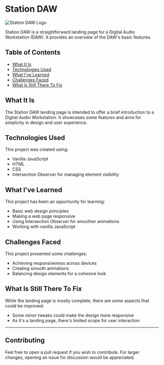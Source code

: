 # Station DAW

![Station DAW Logo](logo.jpg)

Station DAW is a straightforward landing page for a Digital Audio Workstation (DAW). It provides an overview of the DAW's basic features.

## Table of Contents

- [What It Is](#what-it-is)
- [Technologies Used](#technologies-used)
- [What I've Learned](#what-ive-learned)
- [Challenges Faced](#challenges-faced)
- [What Is Still There To Fix](#what-is-still-there-to-fix)

## What It Is

The Station DAW landing page is intended to offer a brief introduction to a Digital Audio Workstation. It showcases some features and aims for simplicity in design and user experience.

## Technologies Used

This project was created using:

- Vanilla JavaScript
- HTML
- CSS
- Intersection Observer for managing element visibility

## What I've Learned

This project has been an opportunity for learning:

- Basic web design principles
- Making a web page responsive
- Using Intersection Observer for smoother animations
- Working with vanilla JavaScript

## Challenges Faced

This project presented some challenges:

- Achieving responsiveness across devices
- Creating smooth animations
- Balancing design elements for a cohesive look

## What Is Still There To Fix

While the landing page is mostly complete, there are some aspects that could be improved:

- Some minor tweaks could make the design more responsive
- As it's a landing page, there's limited scope for user interaction

---

## Contributing

Feel free to open a pull request if you wish to contribute. For larger changes, opening an issue for discussion would be appreciated.
